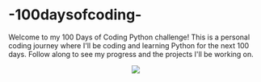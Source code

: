 #                                               -100daysofcoding-
Welcome to my 100 Days of Coding Python challenge! This is a personal coding journey where I'll be coding and learning Python for the next 100 days. Follow along to see my progress and the projects I'll be working on.

<div align="center">
    <img src="C:\Users\GTL\Downloads\coding.gif"  />
</div>



  
